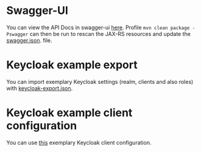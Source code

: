 # Swagger-UI

You can view the API Docs in swagger-ui [here](http://petstore.swagger.io/?url=https://raw.githubusercontent.com/PSilling/rh-massages/master/dropwizard-api/docs/swagger.json).
Profile `mvn clean package -Pswagger` can then be run to rescan the JAX-RS resources and update the [swagger.json](https://github.com/PSilling/rh-massages/blob/master/dropwizard-api/docs/swagger.json). file.

# Keycloak example export

You can import exemplary Keycloak settings (realm, clients and also roles) with [keycloak-export.json](https://github.com/PSilling/rh-massages/blob/master/dropwizard-api/docs/keycloak-export.json).

# Keycloak example client configuration

You can use [this](https://github.com/PSilling/rh-massages/blob/master/dropwizard-api/docs/keycloak-config.json) exemplary Keycloak client configuration.
